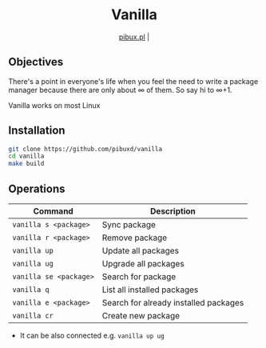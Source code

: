 <div align="center">
<h1>Vanilla</h1>

[pibux.pl](https://pibux.pl) |
</div>
<div align="center">
</div>

## Objectives
There's a point in everyone's life when you feel the need to write a package manager because there are only about ∞ of them. So say hi to ∞+1.

Vanilla works on most Linux
## Installation
```sh
git clone https://github.com/pibuxd/vanilla
cd vanilla
make build
```

## Operations

| Command                         | Description                                                                                                                                         |
| ------------------------------- | --------------------------------------------------------------------------------------------------------------------------------------------------- |
| `vanilla s <package>`             | Sync package |
| `vanilla r <package>`                       | Remove package|
| `vanilla up`                       | Update all packages |
| `vanilla ug`          | Upgrade all packages|
| `vanilla se <package>`                | Search for package|
| `vanilla q` | List all installed packages|
| `vanilla e <package>` | Search for already installed packages|
| `vanilla cr` | Create new package|
+ It can be also connected e.g. `vanilla up ug`

